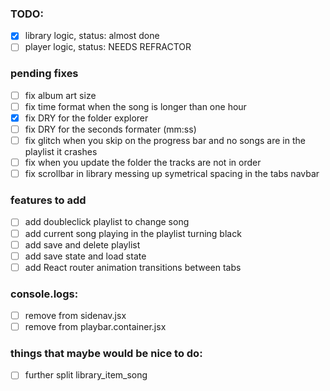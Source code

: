 ### TODO:
- [x] library logic, status: almost done
- [ ] player logic, status: NEEDS REFRACTOR

### pending fixes
- [ ] fix album art size
- [ ] fix time format when the song is longer than one hour
- [x] fix DRY for the folder explorer
- [ ] fix DRY for the seconds formater (mm:ss)
- [ ] fix glitch when you skip on the progress bar and no songs are in the playlist it crashes
- [ ] fix when you update the folder the tracks are not in order
- [ ] fix scrollbar in library messing up symetrical spacing in the tabs navbar

### features to add
- [ ] add doubleclick playlist to change song
- [ ] add current song playing in the playlist turning black
- [ ] add save and delete playlist
- [ ] add save state and load state
- [ ] add React router animation transitions between tabs

### console.logs:
- [ ] remove from sidenav.jsx
- [ ] remove from playbar.container.jsx

### things that maybe would be nice to do:
- [ ] further split library_item_song

